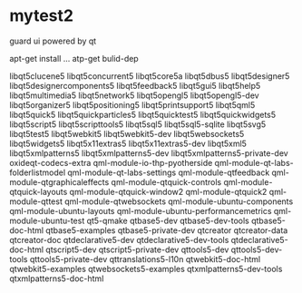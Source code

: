 # mytest2
guard ui powered by qt

apt-get install ...
atp-get bulid-dep

libqt5clucene5
libqt5concurrent5
libqt5core5a
libqt5dbus5
libqt5designer5
libqt5designercomponents5
libqt5feedback5
libqt5gui5
libqt5help5
libqt5multimedia5
libqt5network5
libqt5opengl5
libqt5opengl5-dev
libqt5organizer5
libqt5positioning5
libqt5printsupport5
libqt5qml5
libqt5quick5
libqt5quickparticles5
libqt5quicktest5
libqt5quickwidgets5
libqt5script5
libqt5scripttools5
libqt5sql5
libqt5sql5-sqlite
libqt5svg5
libqt5test5
libqt5webkit5
libqt5webkit5-dev
libqt5websockets5
libqt5widgets5
libqt5x11extras5
libqt5x11extras5-dev
libqt5xml5
libqt5xmlpatterns5
libqt5xmlpatterns5-dev
libqt5xmlpatterns5-private-dev
oxideqt-codecs-extra
qml-module-io-thp-pyotherside
qml-module-qt-labs-folderlistmodel
qml-module-qt-labs-settings
qml-module-qtfeedback
qml-module-qtgraphicaleffects
qml-module-qtquick-controls
qml-module-qtquick-layouts
qml-module-qtquick-window2
qml-module-qtquick2
qml-module-qttest
qml-module-qtwebsockets
qml-module-ubuntu-components
qml-module-ubuntu-layouts
qml-module-ubuntu-performancemetrics
qml-module-ubuntu-test
qt5-qmake
qtbase5-dev
qtbase5-dev-tools
qtbase5-doc-html
qtbase5-examples
qtbase5-private-dev
qtcreator
qtcreator-data
qtcreator-doc
qtdeclarative5-dev
qtdeclarative5-dev-tools
qtdeclarative5-doc-html
qtscript5-dev
qtscript5-private-dev
qttools5-dev
qttools5-dev-tools
qttools5-private-dev
qttranslations5-l10n
qtwebkit5-doc-html
qtwebkit5-examples
qtwebsockets5-examples
qtxmlpatterns5-dev-tools
qtxmlpatterns5-doc-html

